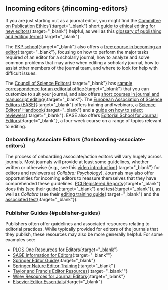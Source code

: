 ## Incoming editors {#incoming-editors}

If you are just starting out as a journal editor, you might find the [Committee on Publication Ethics’](https://publicationethics.org/){:target="_blank"} short [guide to ethical editing for new editors](https://publicationethics.org/resources/guidelines-new/short-guide-ethical-editing-new-editors){:target="_blank"} helpful, as well as this [glossary of publishing and editing terms](https://www.pauldudenhefer.net/glossary-of-publishing-and-editing-terms){:target="_blank"}.

The [PKP school](https://pkpschool.sfu.ca/about/){:target="_blank"} also offers a [free course in becoming an editor](https://pkpschool.sfu.ca/courses/becoming-an-editor/){:target="_blank"}, focusing on how to perform the major tasks required of an editor for a scholarly journal, how to analyze and solve common problems that may arise when editing a scholarly journal, how to assist other members of the journal team, and where to look for help with difficult issues.

The [Council of Science Editors](https://www.councilscienceeditors.org/){:target="_blank"} has [sample correspondence for an editorial office](https://www.councilscienceeditors.org/resource-library/editorial-policies/sample-correspondence-for-an-editorial-office/){:target="_blank"} that you can customize to suit your journal, and also offers [short courses in journal and manuscript editing](https://www.councilscienceeditors.org/resource-library/cse-short-course-descriptions/){:target="_blank"}. The [European Association of Science Editors (EASE)](https://ease.org.uk/){:target="_blank"} offers training and webinars, a [Science Editors' Handbook](https://ease.org.uk/publications/science-editors-handbook/){:target="_blank"} and a [guide on how to select reviewers](https://ease.org.uk/communities/peer-review-committee/peer-review-toolkit/how-to-select-reviewers/){:target="_blank"}. EASE also offers [Editorial School for Journal Editors](https://ease.org.uk/ease-events/training/editorial-school-for-journal-editors/){:target="_blank"}, a four-week course on a range of topics relevant to editing.

### Onboarding Associate Editors {#onboarding-associate-editors}

The process of onboarding associate/action editors will vary hugely across journals. Most journals will provide at least some guidelines, whether written or otherwise (e.g., see this [video introduction](https://www.youtube.com/watch?v=3eTA2YkzqFc){:target="_blank"} for editors and reviewers at *Collabra: Psychology*). Journals may also offer opportunities for incoming editors to reassure themselves that they have comprehended these guidelines. [PCI Registered Reports](https://rr.peercommunityin.org/about/about){:target="_blank"} does this (see their [guide](https://rr.peercommunityin.org/help/guide_for_recommenders#h_177144648851613645297185){:target="_blank"} and [test](https://docs.google.com/forms/d/e/1FAIpQLSdoEQ3cfWdDmRixeq8oGUoTN-bVtcdOtriOVDveDMg3bULAeQ/viewform){:target="_blank"}), as well as *Collabra* (see their [editing training guide](https://docs.google.com/presentation/d/1zzEItmrMQpA3stKTL2X4Sl1XFCq6Qbi1uTYEwHb6-zE/edit#slide=id.g1acac551868_0_119){:target="_blank"} and the [associated test](https://docs.google.com/forms/d/e/1FAIpQLSc73GmDVYXZOHCewcm17KA_IKNHaXmgK-LT29SEeUCoQjoJXA/viewform){:target="_blank"}).

### Publisher Guides {#publisher-guides}

Publishers often offer guidelines and associated resources relating to editorial practices. While typically provided for editors of the journals that they publish, these resources may also be more generally helpful. For some examples see:

* [PLOS One Resources for Editors](https://journals.plos.org/plosone/s/resources-for-editors){:target="_blank"}
* [SAGE Information for Editors](https://www.sagepub.com/journals/information-for-editors/overview){:target="_blank""}
* [Springer Editor Guide](https://www.springer.com/gp/authors-editors/editors){:target="_blank"}
* [Springer Nature Editor Training](https://www.springernature.com/gp/editors/editor-courses){:target="_blank"}
* [Taylor and Francis Editor Resources](https://editorresources.taylorandfrancis.com/){:target="_blank""}
* [Wiley Resources for Journal Editors](https://www.wiley.com/en-us/network/publishing/research-publishing/editors){:target="_blank"}
* [Elsevier Editor Essentials](https://researcheracademy.elsevier.com/editor-essentials/editor-essentials){:target="_blank"}


